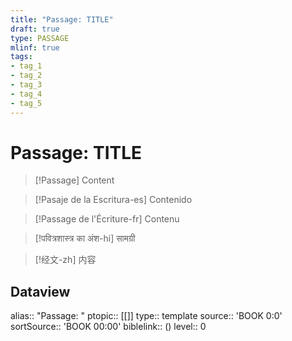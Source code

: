 ```yaml
---
title: "Passage: TITLE"
draft: true
type: PASSAGE
mlinf: true
tags:
- tag_1
- tag_2
- tag_3
- tag_4
- tag_5
---
```


# Passage: TITLE
> [!Passage]
> Content

>[!Pasaje de la Escritura-es]
>Contenido

>[!Passage de l'Écriture-fr]
>Contenu

>[!पवित्रशास्त्र का अंश-hi]
>सामग्री

>[!经文-zh]
>内容


## Dataview
alias:: "Passage: "
ptopic:: [[]]
type:: template
source:: 'BOOK 0:0'
sortSource:: 'BOOK 00:00'
biblelink:: ()
level:: 0
